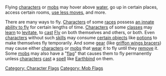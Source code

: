 Flying [characters](:Category:_Characters.md "wikilink") or
[mobs](:Category:_Mobs.md "wikilink") may hover above
[water](Water_Terrain.md "wikilink"), go up in certain places, access
certain rooms, [use less moves](Movement_Costs.md "wikilink"), and more.

There are many ways to fly.
[Characters](:Category:_Characters.md "wikilink") of some
[races](:Category:_Races.md "wikilink") possess [an innate ability to
fly](Racial_Fly.md "wikilink") for certain lengths of time.
[Characters](:Category:_Characters.md "wikilink") of some
[classes](:Category:_Classes.md "wikilink") may
[learn](Practice.md "wikilink") to [levitate](Levitation.md "wikilink"),
to [cast](Cast.md "wikilink") [Fly](Fly.md "wikilink") on both
themselves and others, or both. Even
[characters](:Category:_Characters.md "wikilink") without such
[skills](:Category:_Skills_And_Spells.md "wikilink") may consume
[certain objects](:Category:_Spellcasting_Gear.md "wikilink") like
[potions](:Category:_Potions.md "wikilink") to make themselves fly
temporarily. And some [gear](:Category:_Gear.md "wikilink") (like
[griffon wings bracers](Griffon_Wings_Bracer.md "wikilink")) may cause
either [characters](:Category:_Characters.md "wikilink") or
[mobs](:Category:_Mobs.md "wikilink") that [wear](Wear.md "wikilink") it
to fly until they [remove](Remove.md "wikilink") it. Some
[mobs](:Category:_Mobs.md "wikilink") may also have a
"[flag](:Category:_Mob_Flags.md "wikilink")" that causes them to fly
permanently unless [characters](:Category:_Characters.md "wikilink")
[cast](Cast.md "wikilink") a [spell](:Category:_Spells.md "wikilink")
like [Earthbind](Earthbind.md "wikilink") on them.

[Category: Character Flags](Category:_Character_Flags "wikilink")
[Category: Mob Flags](Category:_Mob_Flags "wikilink")
